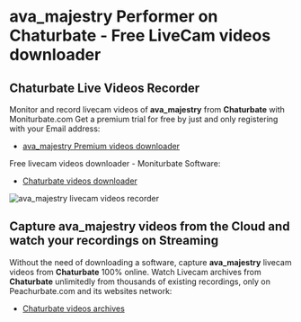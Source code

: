 # ava_majestry Performer on Chaturbate - Free LiveCam videos downloader

## Chaturbate Live Videos Recorder

Monitor and record livecam videos of **ava_majestry** from **Chaturbate** with Moniturbate.com
Get a premium trial for free by just and only registering with your Email address:
* [ava_majestry Premium videos downloader](https://moniturbate.com/request-demo-licence-key.html)

Free livecam videos downloader - Moniturbate Software:
* [Chaturbate videos downloader](https://moniturbate.com/moniturbate-download-software.html)

![ava_majestry livecam videos recorder](https://peachurnet.com/templates/moniturbate-software.png)


## Capture ava_majestry videos from the Cloud and watch your recordings on Streaming

Without the need of downloading a software, capture **ava_majestry** livecam videos from **Chaturbate** 100% online.
Watch Livecam archives from **Chaturbate** unlimitedly from thousands of existing recordings, only on Peachurbate.com and its websites network:
* [Chaturbate videos archives](https://peachurnet.com/)